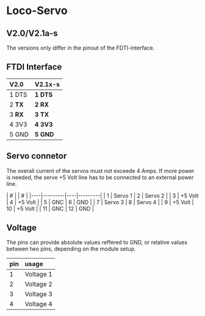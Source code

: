 # Loco-Servo

## V2.0/V2.1a-s
The versions only differ in the pinout of the FDTI-interface.

## FTDI Interface
| V2.0     | V2.1x-s   |
|:---------|:----------|
| 1 DTS    | **1 DTS** |
| 2 **TX** | **2 RX**  |
| 3 **RX** | **3 TX**  |
| 4 3V3    | **4 3V3** |
| 5 GND    | **5 GND** |


## Servo connetor
The overall current of the servos must not exceede 4 Amps. If more power is needed, the serve +5 Volt line has to be connected to an external power line.

| #  |         | #  | 
|----|---------|----|---------|
| 1  | Servo 1 | 2  | Servo 2 |
| 3  | +5 Volt | 4  | +5 Volt |
| 5  | GNC     | 6  | GND     |
| 7  | Servo 3 | 8  | Servo 4 |
| 9  | +5 Volt | 10 | +5 Volt |
| 11 | GNC     | 12 | GND     |


## Voltage

The pins can provide absolute values reffered to GND, or relative values between two pins, depending on the module setup.

| pin | usage     |
|:----|:----------|
| 1   | Voltage 1 |
| 2   | Voltage 2 |
| 3   | Voltage 3 |
| 4   | Voltage 4 |